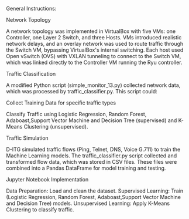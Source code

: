 General Instructions:

Network Topology

A network topology was implemented in VirtualBox with five VMs: one Controller, one Layer 2 Switch, and three Hosts. VMs introduced realistic network delays, and an overlay network was used to route traffic through the Switch VM, bypassing VirtualBox's internal switching. Each host used Open vSwitch (OVS) with VXLAN tunneling to connect to the Switch VM, which was linked directly to the Controller VM running the Ryu controller.

Traffic Classification

A modified Python script (simple_monitor_13.py) collected network data, which was processed by traffic_classifier.py. This script could:

Collect Training Data for specific traffic types

Classify Traffic using Logistic Regression, Random Forest, Adaboast,Support Vector Machine and Decision Tree (supervised) and K-Means Clustering (unsupervised).

Traffic Simulation

D-ITG simulated traffic flows (Ping, Telnet, DNS, Voice G.711) to train the Machine Learning models. The traffic_classifier.py script collected and transformed flow data, which was stored in CSV files. These files were combined into a Pandas DataFrame for model training and testing.

Jupyter Notebook Implementation

Data Preparation: Load and clean the dataset.
Supervised Learning: Train (Logistic Regression, Random Forest, Adaboast,Support Vector Machine and Decision Tree) models.
Unsupervised Learning: Apply K-Means Clustering to classify traffic.
